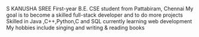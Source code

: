 S KANUSHA SREE
First-year B.E. CSE student from Pattabiram, Chennai 
My goal is to become a skilled full-stack developer and to do more projects
Skilled in Java ,C++,Python,C and SQL
currently learning web development
My hobbies include singing and writing & reading books
